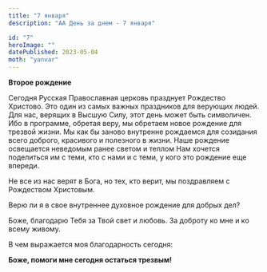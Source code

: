 ```yaml
---
title: "7 января"
description: "АА День за днем - 7 января"

id: "7"
heroImage: ""
datePublished: 2023-05-04
moth: "yanvar"
---
```


**Второе рождение**

Сегодня Русская Православная церковь празднует Рождество Христово. Это один из
самых важных праздников для верующих людей. Для нас, верящих в Высшую Силу,
этот день может быть символичен. Ибо в программе, обретая веру, мы обретаем
новое рождение для трезвой жизни. Мы как бы заново внутренне рождаемся для
созидания всего доброго, красивого и полезного в жизни. Наше рождение
освещается неведомым ранее светом и теплом Нам хочется поделиться им с теми,
кто с нами и с теми, у кого это рождение еще впереди.

Не все из нас верят в Бога, но тех, кто верит, мы поздравляем с Рождеством
Христовым.

Верю ли я в свое внутреннее духовное рождение для добрых дел?

Боже, благодарю Тебя за Твой свет и любовь. За доброту ко мне и ко всему
живому.

В чем выражается моя благодарность сегодня:

**Боже, помоги мне сегодня остаться трезвым!**
